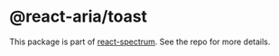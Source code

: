 # @react-aria/toast

This package is part of [react-spectrum](https://gitlab.com/watheia/spectrum). See the repo for more details.
